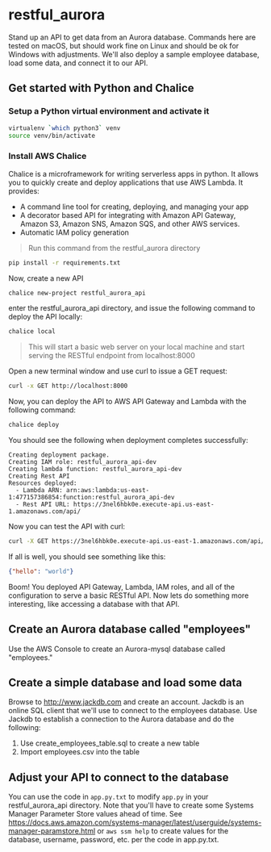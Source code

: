 # restful_aurora
Stand up an API to get data from an Aurora database. Commands here are tested on macOS, but should
work fine on Linux and should be ok for Windows with adjustments. We'll also deploy a sample employee database, 
load some data, and connect it to our API. 

## Get started with Python and Chalice

### Setup a Python virtual environment and activate it
```bash
virtualenv `which python3` venv
source venv/bin/activate
```

### Install AWS Chalice
Chalice is a microframework for writing serverless apps in python. It allows you to quickly 
create and deploy applications that use AWS Lambda. It provides:
- A command line tool for creating, deploying, and managing your app
- A decorator based API for integrating with Amazon API Gateway, Amazon S3, Amazon SNS, Amazon SQS, and other AWS services.
- Automatic IAM policy generation

> Run this command from the restful_aurora directory 

```bash
pip install -r requirements.txt
```

Now, create a new API
```bash
chalice new-project restful_aurora_api
```

enter the restful_aurora_api directory, and issue the following command to deploy the API locally:
```bash
chalice local
```

> This will start a basic web server on your local machine and start serving the RESTful endpoint from localhost:8000

Open a new terminal window and use curl to issue a GET request:

```bash
curl -x GET http://localhost:8000
```

Now, you can deploy the API to AWS API Gateway and Lambda with the following command:
```bash
chalice deploy
```

You should see the following when deployment completes successfully:
```
Creating deployment package.
Creating IAM role: restful_aurora_api-dev
Creating lambda function: restful_aurora_api-dev
Creating Rest API
Resources deployed:
  - Lambda ARN: arn:aws:lambda:us-east-1:477157386854:function:restful_aurora_api-dev
  - Rest API URL: https://3nel6hbk0e.execute-api.us-east-1.amazonaws.com/api/
```

Now you can test the API with curl:
```bash
curl -X GET https://3nel6hbk0e.execute-api.us-east-1.amazonaws.com/api/ 
```

If all is well, you should see something like this:

```json
{"hello": "world"}
```

Boom! You deployed API Gateway, Lambda, IAM roles, and all of the configuration to serve a basic RESTful API. Now
lets do something more interesting, like accessing a database with that API.

## Create an Aurora database called "employees"
Use the AWS Console to create an Aurora-mysql database called "employees."

## Create a simple database and load some data
Browse to http://www.jackdb.com and create an account. Jackdb is an online SQL client that we'll use to 
connect to the employees database. Use Jackdb to establish a connection to the Aurora database and do the following:
1. Use create_employees_table.sql to create a new table
2. Import employees.csv into the table

## Adjust your API to connect to the database
You can use the code in ```app.py.txt``` to modify ```app.py``` in your restful_aurora_api directory. Note that you'll have
to create some Systems Manager Parameter Store values ahead of time. See https://docs.aws.amazon.com/systems-manager/latest/userguide/systems-manager-paramstore.html
or ```aws ssm help``` to create values for the database, username, password, etc. per the code in app.py.txt.